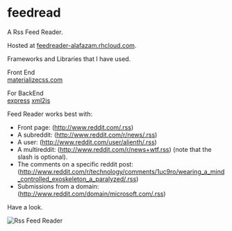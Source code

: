 # feedread

A Rss Feed Reader.

Hosted at [feedreader-alafazam.rhcloud.com](feedreader-alafazam.rhcloud.com).

Frameworks and Libraries that I have used.

Front End  
[materializecss.com](materializecss.com)

For BackEnd  
[express](https://expressjs.com/)
[xml2js](https://github.com/Leonidas-from-XIV/node-xml2js)



Feed Reader works best with:

+ Front page: (http://www.reddit.com/.rss)
+ A subreddit: (http://www.reddit.com/r/news/.rss)
+ A user: (http://www.reddit.com/user/alienth/.rss)
+ A multireddit: (http://www.reddit.com/r/news+wtf.rss) (note that the slash is optional).
+ The comments on a specific reddit post: (http://www.reddit.com/r/technology/comments/1uc9ro/wearing_a_mind_controlled_exoskeleton_a_paralyzed/.rss)
+ Submissions from a domain: (http://www.reddit.com/domain/microsoft.com/.rss)

Have a look.


![Rss Feed Reader][screenshot]

[screenshot]: https://github.com/Alafazam/feedreader/raw/feedrea.jpg "Rss Feed Reader"